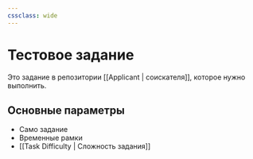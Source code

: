 ```yaml
---
cssclass: wide
---
```


# Тестовое задание

Это задание в репозитории [[Applicant | соискателя]], которое нужно выполнить. 


## Основные параметры

- Само задание
- Временные рамки
- [[Task Difficulty | Сложность задания]]
